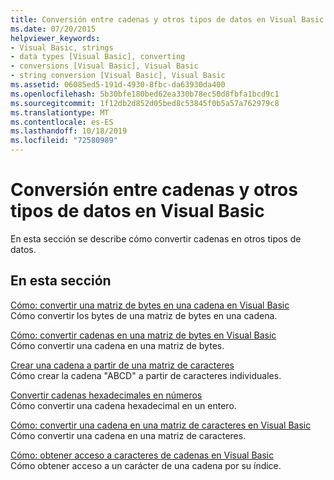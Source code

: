 ```yaml
---
title: Conversión entre cadenas y otros tipos de datos en Visual Basic
ms.date: 07/20/2015
helpviewer_keywords:
- Visual Basic, strings
- data types [Visual Basic], converting
- conversions [Visual Basic], Visual Basic
- string conversion [Visual Basic], Visual Basic
ms.assetid: 06085ed5-191d-4930-8fbc-da63930da400
ms.openlocfilehash: 5b30bfe180bed62ea330b78ec50d8fbfa1bcd9c1
ms.sourcegitcommit: 1f12db2d852d05bed8c53845f0b5a57a762979c8
ms.translationtype: MT
ms.contentlocale: es-ES
ms.lasthandoff: 10/18/2019
ms.locfileid: "72580989"
---
```

# <a name="converting-between-strings-and-other-data-types-in-visual-basic"></a>Conversión entre cadenas y otros tipos de datos en Visual Basic

En esta sección se describe cómo convertir cadenas en otros tipos de datos.

## <a name="in-this-section"></a>En esta sección

[Cómo: convertir una matriz de bytes en una cadena en Visual Basic](how-to-convert-an-array-of-bytes-into-a-string.md)  
Cómo convertir los bytes de una matriz de bytes en una cadena.

[Cómo: convertir cadenas en una matriz de bytes en Visual Basic](how-to-convert-strings-into-an-array-of-bytes.md)  
Cómo convertir una cadena en una matriz de bytes.

[Crear una cadena a partir de una matriz de caracteres](how-to-create-a-string-from-an-array-of-char-values.md)  
Cómo crear la cadena "ABCD" a partir de caracteres individuales.

[Convertir cadenas hexadecimales en números](how-to-convert-hexadecimal-strings-to-numbers.md)  
Cómo convertir una cadena hexadecimal en un entero.

[Cómo: convertir una cadena en una matriz de caracteres en Visual Basic](how-to-convert-a-string-to-an-array-of-characters.md)  
Cómo convertir una cadena en una matriz de caracteres.

[Cómo: obtener acceso a caracteres de cadenas en Visual Basic](how-to-access-characters-in-strings.md)  
Cómo obtener acceso a un carácter de una cadena por su índice.
